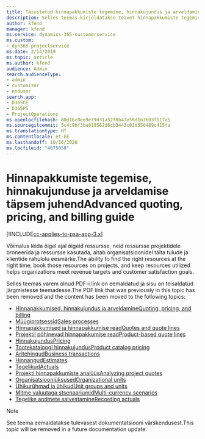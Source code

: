 ```yaml
---
title: Täiustatud hinnapakkumiste tegemine, hinnakujundus ja arveldamine
description: Selles teemas kirjeldatakse teavet hinnapakkumiste tegemise, arveldamise ja hinnakujunduse kohta rakenduses Project Service Automation.
author: kfend
manager: kfend
ms.service: dynamics-365-customerservice
ms.custom:
- dyn365-projectservice
ms.date: 2/14/2019
ms.topic: article
ms.author: kfend
audience: Admin
search.audienceType:
- admin
- customizer
- enduser
search.app:
- D365CE
- D365PS
- ProjectOperations
ms.openlocfilehash: 80d16c0ee9e79d31a52f0b47e59d1b7603f117a5
ms.sourcegitcommit: 5c4c9bf3ba018562d6cb3443c01d550489c415fa
ms.translationtype: HT
ms.contentlocale: et-EE
ms.lasthandoff: 10/16/2020
ms.locfileid: "4075058"
---
```

# <a name="advanced-quoting-pricing-and-billing-guide"></a><span data-ttu-id="d4fcd-103">Hinnapakkumiste tegemise, hinnakujunduse ja arveldamise täpsem juhend</span><span class="sxs-lookup"><span data-stu-id="d4fcd-103">Advanced quoting, pricing, and billing guide</span></span>

[!INCLUDE[cc-applies-to-psa-app-3.x](../../includes/cc-applies-to-psa-app-3x.md)]

<span data-ttu-id="d4fcd-104">Võimalus leida õigel ajal õigeid ressursse, neid ressursse projektidele broneerida ja ressursse kasutada, aitab organisatsioonidel täita tulude ja klientide rahulolu eesmärke.</span><span class="sxs-lookup"><span data-stu-id="d4fcd-104">The ability to find the right resources at the right time, book those resources on projects, and keep resources utilized helps organizations meet revenue targets and customer satisfaction goals.</span></span> 

<span data-ttu-id="d4fcd-105">Selles teemas varem olnud PDF-i link on eemaldatud ja sisu on teisaldatud järgmistesse teemadesse.</span><span class="sxs-lookup"><span data-stu-id="d4fcd-105">The PDF link that was previously in this topic has been removed and the content has been moved to the following topics:</span></span>

- [<span data-ttu-id="d4fcd-106">Hinnapakkumised, hinnakujundus ja arveldamine</span><span class="sxs-lookup"><span data-stu-id="d4fcd-106">Quoting, pricing, and billing</span></span>](../quote-bill-price.md)
- [<span data-ttu-id="d4fcd-107">Müügiprotsessid</span><span class="sxs-lookup"><span data-stu-id="d4fcd-107">Sales processes</span></span>](../basic-sales-process.md)
- [<span data-ttu-id="d4fcd-108">Hinnapakkumised ja hinnapakkumise read</span><span class="sxs-lookup"><span data-stu-id="d4fcd-108">Quotes and quote lines</span></span>](../basic-quote-lines.md)
- [<span data-ttu-id="d4fcd-109">Projektil põhinevad hinnapakkumise read</span><span class="sxs-lookup"><span data-stu-id="d4fcd-109">Product-based quote lines</span></span>](../product-based-quote-lines.md)
- [<span data-ttu-id="d4fcd-110">Hinnakujundus</span><span class="sxs-lookup"><span data-stu-id="d4fcd-110">Pricing</span></span>](../basic-pricing.md)
- [<span data-ttu-id="d4fcd-111">Tootekataloogi hinnakujundus</span><span class="sxs-lookup"><span data-stu-id="d4fcd-111">Product catalog pricing</span></span>](../product-catalog-pricing.md)
- [<span data-ttu-id="d4fcd-112">Äritehingud</span><span class="sxs-lookup"><span data-stu-id="d4fcd-112">Business transactions</span></span>](../basic-business-transactions.md)
- [<span data-ttu-id="d4fcd-113">Hinnangud</span><span class="sxs-lookup"><span data-stu-id="d4fcd-113">Estimates</span></span>](../estimates.md)
- [<span data-ttu-id="d4fcd-114">Tegelikud</span><span class="sxs-lookup"><span data-stu-id="d4fcd-114">Actuals</span></span>](../actuals.md)
- [<span data-ttu-id="d4fcd-115">Projekti hinnapakkumiste analüüs</span><span class="sxs-lookup"><span data-stu-id="d4fcd-115">Analyzing project quotes</span></span>](../basic-analyzing-quotes.md)
- [<span data-ttu-id="d4fcd-116">Organisatsiooniüksused</span><span class="sxs-lookup"><span data-stu-id="d4fcd-116">Organizational units</span></span>](../advanced-organizational.md)
- [<span data-ttu-id="d4fcd-117">Ühikurühmad ja ühikud</span><span class="sxs-lookup"><span data-stu-id="d4fcd-117">Unit groups and units</span></span>](../advanced-units.md)
- [<span data-ttu-id="d4fcd-118">Mitme valuutaga stsenaariumid</span><span class="sxs-lookup"><span data-stu-id="d4fcd-118">Multi-currency scenarios</span></span>](../advanced-currency.md)
- [<span data-ttu-id="d4fcd-119">Tegelike andmete salvestamine</span><span class="sxs-lookup"><span data-stu-id="d4fcd-119">Recording actuals</span></span>](../advanced-actuals.md)

> [!NOTE]
> <span data-ttu-id="d4fcd-120">See teema eemaldatakse tulevasest dokumentatsiooni värskendusest.</span><span class="sxs-lookup"><span data-stu-id="d4fcd-120">This topic will be removed in a future documentation update.</span></span> 
